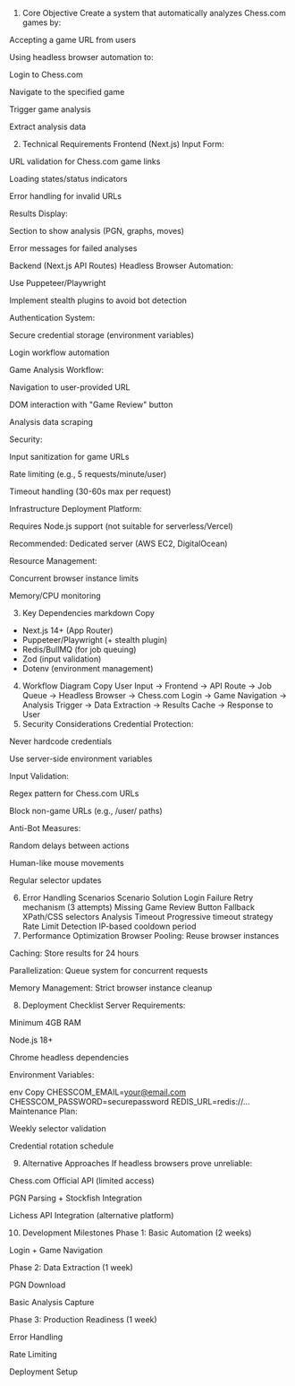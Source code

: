 1. Core Objective
Create a system that automatically analyzes Chess.com games by:

Accepting a game URL from users

Using headless browser automation to:

Login to Chess.com

Navigate to the specified game

Trigger game analysis

Extract analysis data

2. Technical Requirements
Frontend (Next.js)
Input Form:

URL validation for Chess.com game links

Loading states/status indicators

Error handling for invalid URLs

Results Display:

Section to show analysis (PGN, graphs, moves)

Error messages for failed analyses

Backend (Next.js API Routes)
Headless Browser Automation:

Use Puppeteer/Playwright

Implement stealth plugins to avoid bot detection

Authentication System:

Secure credential storage (environment variables)

Login workflow automation

Game Analysis Workflow:

Navigation to user-provided URL

DOM interaction with "Game Review" button

Analysis data scraping

Security:

Input sanitization for game URLs

Rate limiting (e.g., 5 requests/minute/user)

Timeout handling (30-60s max per request)

Infrastructure
Deployment Platform:

Requires Node.js support (not suitable for serverless/Vercel)

Recommended: Dedicated server (AWS EC2, DigitalOcean)

Resource Management:

Concurrent browser instance limits

Memory/CPU monitoring

3. Key Dependencies
markdown
Copy
- Next.js 14+ (App Router)
- Puppeteer/Playwright (+ stealth plugin)
- Redis/BullMQ (for job queuing)
- Zod (input validation)
- Dotenv (environment management)
4. Workflow Diagram
Copy
User Input -> Frontend -> API Route -> Job Queue -> Headless Browser -> 
Chess.com Login -> Game Navigation -> Analysis Trigger -> Data Extraction -> 
Results Cache -> Response to User
5. Security Considerations
Credential Protection:

Never hardcode credentials

Use server-side environment variables

Input Validation:

Regex pattern for Chess.com URLs

Block non-game URLs (e.g., /user/ paths)

Anti-Bot Measures:

Random delays between actions

Human-like mouse movements

Regular selector updates

6. Error Handling Scenarios
Scenario	Solution
Login Failure	Retry mechanism (3 attempts)
Missing Game Review Button	Fallback XPath/CSS selectors
Analysis Timeout	Progressive timeout strategy
Rate Limit Detection	IP-based cooldown period
7. Performance Optimization
Browser Pooling: Reuse browser instances

Caching: Store results for 24 hours

Parallelization: Queue system for concurrent requests

Memory Management: Strict browser instance cleanup

8. Deployment Checklist
Server Requirements:

Minimum 4GB RAM

Node.js 18+

Chrome headless dependencies

Environment Variables:

env
Copy
CHESSCOM_EMAIL=your@email.com
CHESSCOM_PASSWORD=securepassword
REDIS_URL=redis://...
Maintenance Plan:

Weekly selector validation

Credential rotation schedule

9. Alternative Approaches
If headless browsers prove unreliable:

Chess.com Official API (limited access)

PGN Parsing + Stockfish Integration

Lichess API Integration (alternative platform)

10. Development Milestones
Phase 1: Basic Automation (2 weeks)

Login + Game Navigation

Phase 2: Data Extraction (1 week)

PGN Download

Basic Analysis Capture

Phase 3: Production Readiness (1 week)

Error Handling

Rate Limiting

Deployment Setup

